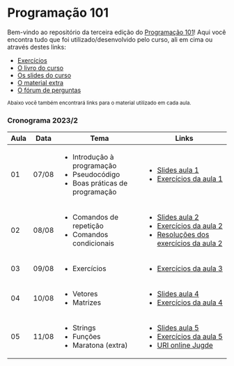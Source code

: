 # Programação 101

Bem-vindo ao repositório da terceira edição do [Programação 101](http://programacao101.com)! Aqui você encontra tudo que foi utilizado/desenvolvido pelo curso, ali em cima ou através destes links:

- [Exercícios](./Exercícios)
- [O livro do curso](./Livro)
- [Os slides do curso](./Slides)
- [O material extra](./Material-extra)
- [O fórum de perguntas](https://www.programacao101.com/forum)

<sub>Abaixo você também encontrará links para o material utilizado em cada aula.</sub>

### Cronograma 2023/2


| Aula | Data | Tema | Links |
|------|------|------|-------|
| 01 | 07/08 | <ul><li>Introdução à programação</li><li>Pseudocódigo</li><li>Boas práticas de programação</li></ul> | <ul><li>[Slides aula 1]</li><li>[Exercícios da aula 1]</li></ul>  |
| 02 | 08/08 | <ul><li>Comandos de repetição</li><li>Comandos condicionais</li></ul> | <ul><li>[Slides aula 2]</li><li>[Exercícios da aula 2]</li><li>[Resoluções dos exercícios da aula 2]</li></ul> |
| 03 | 09/08 | <ul><li>Exercícios</li></ul> |<ul><li>[Exercícios da aula 3]</li></ul> |
| 04 | 10/08 | <ul><li>Vetores</li><li>Matrizes</li></ul> |<ul><li>[Slides aula 4]</li><li>[Exercícios da aula 4]</li></ul> |
| 05 | 11/08 | <ul><li>Strings</li><li>Funções</li><li>Maratona (extra)</li></ul> |<ul><li>[Slides aula 5]</li><li>[Exercícios da aula 5]</li><li>[URI online Jugde](https://www.urionlinejudge.com.br/judge/en/login)</li></ul> |


[Livro do curso]:./Livro/Introdu%C3%A7%C3%A3o%20%C3%A0%20Programa%C3%A7%C3%A3o.pdf
[Material Extra]:./Material-extra
[Slides aula 1]:./Slides/aula1
[Exercícios da aula 1]:./Exercícios/aula1
[Slides aula 2]:./Slides/aula2
[Exercícios da aula 2]:./Exercícios/aula2
[Resoluções dos exercícios da aula 2]:./Exercícios/aula2/Resolução-professor
[Exercícios da aula 3]:./Exercícios/aula3
[Slides aula 4]:./Slides/aula4
[Exercícios da aula 4]:./Exercícios/aula4
[Slides aula 5]:./Slides/aula5
[Exercícios da aula 5]:./Exercícios/aula5
